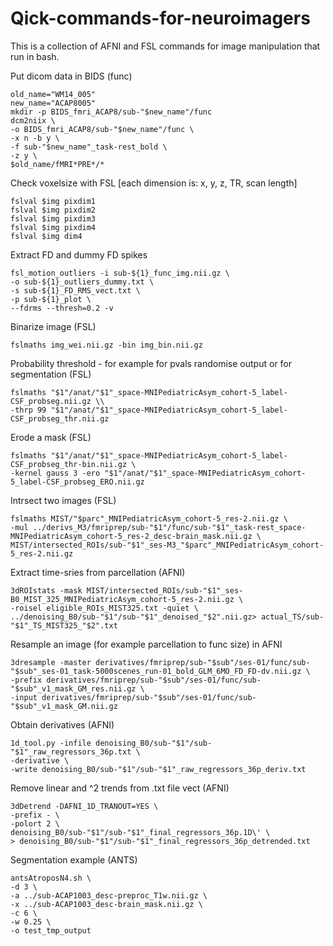 # Qick-commands-for-neuroimagers
This is a collection of AFNI and FSL commands for image manipulation that run in bash.


Put dicom data in BIDS (func)

```
old_name="WM14_005"
new_name="ACAP8005"
mkdir -p BIDS_fmri_ACAP8/sub-"$new_name"/func
dcm2niix \
-o BIDS_fmri_ACAP8/sub-"$new_name"/func \
-x n -b y \
-f sub-"$new_name"_task-rest_bold \
-z y \
$old_name/fMRI*PRE*/*
```

Check voxelsize with FSL [each dimension is: x, y, z, TR, scan length]

```
fslval $img pixdim1
fslval $img pixdim2
fslval $img pixdim3
fslval $img pixdim4
fslval $img dim4
```

Extract FD and dummy FD spikes

```
fsl_motion_outliers -i sub-${1}_func_img.nii.gz \
-o sub-${1}_outliers_dummy.txt \
-s sub-${1}_FD_RMS_vect.txt \
-p sub-${1}_plot \
--fdrms --thresh=0.2 -v

```

Binarize image (FSL)

```
fslmaths img_wei.nii.gz -bin img_bin.nii.gz
```

Probability threshold - for example for pvals randomise output or for segmentation (FSL)

```
fslmaths "$1"/anat/"$1"_space-MNIPediatricAsym_cohort-5_label-CSF_probseg.nii.gz \\
-thrp 99 "$1"/anat/"$1"_space-MNIPediatricAsym_cohort-5_label-CSF_probseg_thr.nii.gz
```

Erode a mask (FSL)

```
fslmaths "$1"/anat/"$1"_space-MNIPediatricAsym_cohort-5_label-CSF_probseg_thr-bin.nii.gz \
-kernel gauss 3 -ero "$1"/anat/"$1"_space-MNIPediatricAsym_cohort-5_label-CSF_probseg_ERO.nii.gz
```

Intrsect two images (FSL)

```
fslmaths MIST/"$parc"_MNIPediatricAsym_cohort-5_res-2.nii.gz \
-mul ../derivs_M3/fmriprep/sub-"$1"/func/sub-"$1"_task-rest_space-MNIPediatricAsym_cohort-5_res-2_desc-brain_mask.nii.gz \
MIST/intersected_ROIs/sub-"$1"_ses-M3_"$parc"_MNIPediatricAsym_cohort-5_res-2.nii.gz
```

Extract time-sries from parcellation (AFNI)

```
3dROIstats -mask MIST/intersected_ROIs/sub-"$1"_ses-B0_MIST_325_MNIPediatricAsym_cohort-5_res-2.nii.gz \
-roisel eligible_ROIs_MIST325.txt -quiet \
../denoising_B0/sub-"$1"/sub-"$1"_denoised_"$2".nii.gz> actual_TS/sub-"$1"_TS_MIST325_"$2".txt
```

Resample an image (for example parcellation to func size) in AFNI

```
3dresample -master derivatives/fmriprep/sub-"$sub"/ses-01/func/sub-"$sub"_ses-01_task-5000scenes_run-01_bold_GLM_6MO_FD_FD-dv.nii.gz \
-prefix derivatives/fmriprep/sub-"$sub"/ses-01/func/sub-"$sub"_v1_mask_GM_res.nii.gz \
-input derivatives/fmriprep/sub-"$sub"/ses-01/func/sub-"$sub"_v1_mask_GM.nii.gz
```

Obtain derivatives (AFNI)

```
1d_tool.py -infile denoising_B0/sub-"$1"/sub-"$1"_raw_regressors_36p.txt \
-derivative \
-write denoising_B0/sub-"$1"/sub-"$1"_raw_regressors_36p_deriv.txt
```

Remove linear and ^2 trends from .txt file vect (AFNI)

```
3dDetrend -DAFNI_1D_TRANOUT=YES \
-prefix - \
-polort 2 \
denoising_B0/sub-"$1"/sub-"$1"_final_regressors_36p.1D\' \
> denoising_B0/sub-"$1"/sub-"$1"_final_regressors_36p_detrended.txt
```

Segmentation example (ANTS)

```
antsAtroposN4.sh \
-d 3 \
-a ../sub-ACAP1003_desc-preproc_T1w.nii.gz \
-x ../sub-ACAP1003_desc-brain_mask.nii.gz \
-c 6 \
-w 0.25 \
-o test_tmp_output
```
